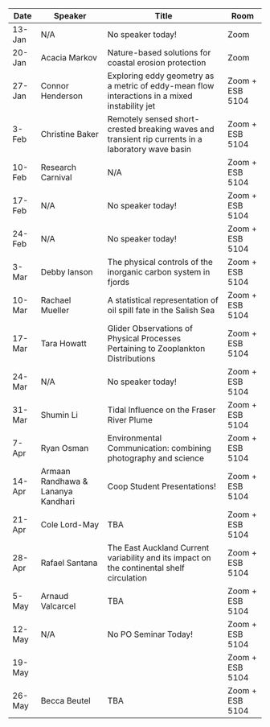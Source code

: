 Date  |  Speaker                                            |  Title                                                                                                |  Room
---------|-----------------------------------------------------|---------------------------------------------------------------------------------------------------------------------|------
13-Jan   |  N/A                                             |  No speaker today!                                                                                         |  Zoom
20-Jan   |  Acacia Markov                                         |   Nature-based solutions for coastal erosion protection                                                                                          |  Zoom
27-Jan   |  Connor Henderson                                          |  Exploring eddy geometry as a metric of eddy-mean flow interactions in a mixed instability jet                                                                                       |  Zoom + ESB 5104
3-Feb   |   Christine Baker                                            |  Remotely sensed short-crested breaking waves and transient rip currents in a laboratory wave basin                                                                                    |  Zoom + ESB 5104
10-Feb   | Research Carnival                                       |  N/A                                                                                            |  Zoom + ESB 5104
17-Feb   |  N/A                                             |  No speaker today!                                                                                          |  Zoom + ESB 5104
24-Feb   |  N/A                                          |  No speaker today!                                                                                         |  Zoom + ESB 5104
3-Mar   |   Debby Ianson                                          |  The physical controls of the inorganic carbon system in fjords                                                                                            |  Zoom + ESB 5104
10-Mar   |  Rachael Mueller                                              |  A statistical representation of oil spill fate in the Salish Sea                                                                                           |  Zoom + ESB 5104
17-Mar   |  Tara Howatt                                          |  Glider Observations of Physical Processes Pertaining to Zooplankton Distributions                                                                                        |  Zoom + ESB 5104
24-Mar   | N/A                                               |  No speaker today!                                                                                            |  Zoom + ESB 5104
31-Mar   | Shumin Li                                           |  Tidal Influence on the Fraser River Plume                                                                                           |  Zoom + ESB 5104
7-Apr   | Ryan Osman                                            |  Environmental Communication: combining photography and science                                                                                         |  Zoom + ESB 5104
14-Apr   | Armaan Randhawa & Lananya Kandhari                                           |  Coop Student Presentations!                                                                                            |  Zoom + ESB 5104
21-Apr   |   Cole Lord-May                                           |  TBA                                                                                           |  Zoom + ESB 5104
28-Apr   |    Rafael Santana                                        |  The East Auckland Current variability and its impact on the continental shelf circulation                                                                                           |  Zoom + ESB 5104
5-May   |    Arnaud Valcarcel                                       |  TBA                                                                                           |  Zoom + ESB 5104
12-May   |    N/A                                       |  No PO Seminar Today!                                                                                           |  Zoom + ESB 5104
19-May   |                                           |                                                                                             |  Zoom + ESB 5104
26-May   |    Becca Beutel                                       |  TBA                                                                                           |  Zoom + ESB 5104
